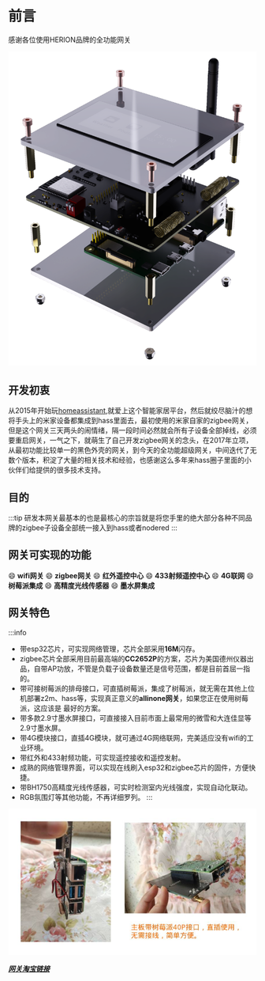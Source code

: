 # 前言
感谢各位使用HERlON品牌的全功能网关


![](img/main.png)
<!-- <video controls height='100%' width='100%' src="http://rgjs4j2hc.bkt.clouddn.com/%E5%AE%A3%E4%BC%A0%E8%A7%86%E9%A2%91-1080p.mp4"></video> -->

## 开发初衷
从2015年开始玩[homeassistant](https://www.home-assistant.io/),就爱上这个智能家居平台，然后就绞尽脑汁的想将手头上的米家设备都集成到hass里面去，最初使用的米家自家的zigbee网关，但是这个网关三天两头的闹情绪，隔一段时间必然就会所有子设备全部掉线，必须要重启网关，一气之下，就萌生了自己开发zigbee网关的念头，在2017年立项，从最初功能比较单一的黑色外壳的网关，到今天的全功能超级网关，中间迭代了无数个版本，积淀了大量的相关技术和经验，也感谢这么多年来hass圈子里面的小伙伴们给提供的很多技术支持。


## 目的

:::tip
研发本网关最基本的也是最核心的宗旨就是将您手里的绝大部分各种不同品牌的zigbee子设备全部统一接入到hass或者nodered
:::



## 网关可实现的功能

:smile: **wifi网关**
:smile: **zigbee网关**
:smile: **红外遥控中心**
:smile: **433射频遥控中心**
:smile: **4G联网**
:smile: **树莓派集成**
:smile: **高精度光线传感器**
:smile: **墨水屏集成**



## 网关特色
:::info
* 带esp32芯片，可实现网络管理，芯片全部采用**16M**闪存。
* zigbee芯片全部采用目前最高端的**CC2652P**的方案，芯片为美国德州仪器出品，自带AP功放，不管是负载子设备数量还是信号范围，都是目前首屈一指的。
* 带可接树莓派的排母接口，可直插树莓派，集成了树莓派，就无需在其他上位机部署z2m、hass等，实现真正意义的**allinone网关**，如果您正在使用树莓派，这应该是 最好的方案。
* 带多款2.9寸墨水屏接口，可直接接入目前市面上最常用的微雪和大连佳显等2.9寸墨水屏。
* 带4G模块接口，直插4G模块，就可通过4G网络联网，完美适应没有wifi的工业环境。
* 带红外和433射频功能，可实现遥控接收和遥控发射。
* 成熟的网络管理界面，可以实现在线刷入esp32和zigbee芯片的固件，方便快捷。
* 带BH1750高精度光线传感器，可实时检测室内光线强度，实现自动化联动。
* RGB氛围灯等其他功能，不再详细罗列。
:::

![](img/raspi.jpg)


[***网关淘宝链接***][taobao]




[taobao]:https://item.taobao.com/item.htm?id=680068780023